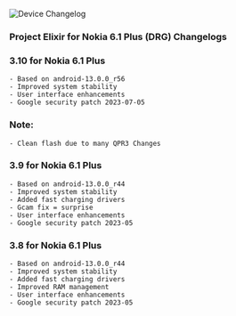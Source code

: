 ![Device Changelog](https://i.imgur.com/C0Wcdr5.png)

### Project Elixir for Nokia 6.1 Plus (DRG) Changelogs

### 3.10 for Nokia 6.1 Plus
```
- Based on android-13.0.0_r56
- Improved system stability
- User interface enhancements
- Google security patch 2023-07-05
```
### Note:
```
- Clean flash due to many QPR3 Changes
```

### 3.9 for Nokia 6.1 Plus
```
- Based on android-13.0.0_r44
- Improved system stability
- Added fast charging drivers
- Gcam fix = surprise
- User interface enhancements
- Google security patch 2023-05
```

### 3.8 for Nokia 6.1 Plus
```
- Based on android-13.0.0_r44
- Improved system stability
- Added fast charging drivers
- Improved RAM management
- User interface enhancements
- Google security patch 2023-05
```
